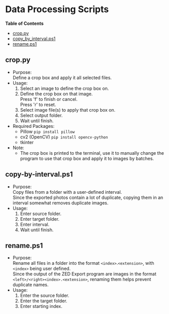 <!-- TOC ignore:true -->
# Data Processing Scripts
**Table of Contents**
<!-- TOC -->

* [crop.py](#croppy)
* [copy_by_interval.ps1](#copy-by-intervalps1)
* [rename.ps1](#renameps1)

<!-- /TOC -->

## crop.py
* Purpose:\
Define a crop box and apply it all selected files.
* Usage:
	1. Select an image to define the crop box on.
	2. Define the crop box on that image.\
	Press 'f' to finish or cancel.\
	Press 'r' to reset.
	3. Select image file(s) to apply that crop box on.
	4. Select output folder.
	5. Wait until finish.
* Required Packages:
	* Pillow `pip install pillow`
	* cv2 (OpenCV) `pip install opencv-python`
	* tkinter
* Note:
	* The crop box is printed to the terminal, use it to manually change the program to use that crop box and apply it to images by batches.

## copy-by-interval.ps1
* Purpose:\
Copy files from a folder with a user-defined interval.\
Since the exported photos contain a lot of duplicate, copying them in an interval somewhat removes duplicate images.
* Usage:
	1. Enter source folder.
	2. Enter target folder.
	3. Enter interval.
	4. Wait until finish.

## rename.ps1
* Purpose:\
Rename all files in a folder into the format `<index>`.`<extension>`, with `<index>` being user defined.\
Since the output of the ZED Export program are images in the format `<left>/<right><index>.<extension>`, renaming them helps prevent duplicate names.
* Usage:
	1. Enter the source folder.
	2. Enter the target folder.
	3. Enter starting index.
